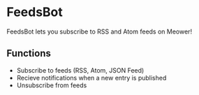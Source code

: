 # FeedsBot
FeedsBot lets you subscribe to RSS and Atom feeds on Meower!
## Functions
- Subscribe to feeds (RSS, Atom, JSON Feed)
- Recieve notifications when a new entry is published
- Unsubscribe from feeds
